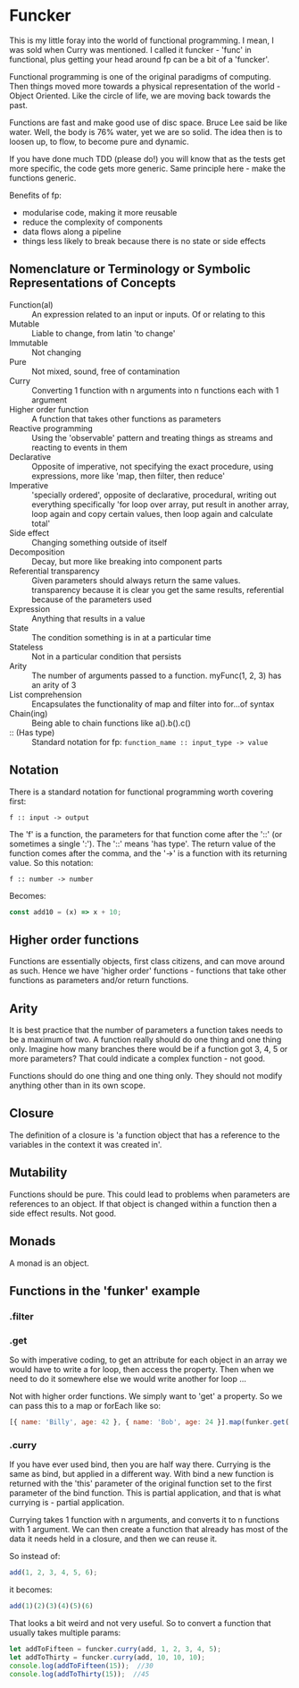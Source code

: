 # Funcker

This is my little foray into the world of functional programming. I mean, I was sold when Curry was mentioned. I called it funcker - 'func' in functional, plus getting your head around fp can be a bit of a 'funcker'.

Functional programming is one of the original paradigms of computing. Then things moved more towards a physical representation of the world - Object Oriented. Like the circle of life, we are moving back towards the past.

Functions are fast and make good use of disc space. Bruce Lee said be like water. Well, the body is 76% water, yet we are so solid. The idea then is to loosen up, to flow, to become pure and dynamic.

If you have done much TDD (please do!) you will know that as the tests get more specific, the code gets more generic. Same principle here - make the functions generic.

Benefits of fp:

 - modularise code, making it more reusable
 - reduce the complexity of components
 - data flows along a pipeline
 - things less likely to break because there is no state or side effects

## Nomenclature or Terminology  or Symbolic Representations of Concepts

<dl>
  <dt>Function(al)</dt>
  <dd>An expression related to an input or inputs. Of or relating to this</dd>
  <dt>Mutable</dt>
  <dd>Liable to change, from latin 'to change'</dd>
  <dt>Immutable</dt>
  <dd>Not changing</dd>
  <dt>Pure</dt>
  <dd>Not mixed, sound, free of contamination</dd>
  <dt>Curry</dt>
  <dd>Converting 1 function with n arguments into n functions each with 1 argument</dd>
  <dt>Higher order function</dt>
  <dd>A function that takes other functions as parameters</dd>
  <dt>Reactive programming</dt>
  <dd>Using the 'observable' pattern and treating things as streams and reacting to events in them</dd>
  <dt>Declarative</dt>
  <dd>Opposite of imperative, not specifying the exact procedure, using expressions, more like 'map, then filter, then reduce'</dd>
  <dt>Imperative</dt>
  <dd>'specially ordered', opposite of declarative, procedural, writing out everything specifically 'for loop over array, put result in another array, loop again and copy certain values, then loop again and calculate total'</dd>
  <dt>Side effect</dt>
  <dd>Changing something outside of itself</dd>
  <dt>Decomposition</dt>
  <dd>Decay, but more like breaking into component parts</dd>
  <dt>Referential transparency</dt>
  <dd>Given parameters should always return the same values. transparency because it is clear you get the same results, referential because of the parameters used</dd>
  <dt>Expression</dt>
  <dd>Anything that results in a value</dd>
  <dt>State</dt>
  <dd>The condition something is in at a particular time</dd>
  <dt>Stateless</dt>
  <dd>Not in a particular condition that persists</dd>
  <dt>Arity</dt>
  <dd>The number of arguments passed to a function. myFunc(1, 2, 3) has an arity of 3</dd>
  <dt>List comprehension</dt>
  <dd>Encapsulates the functionality of map and filter into for...of syntax</dd>
  <dt>Chain(ing)</dt>
  <dd>Being able to chain functions like a().b().c()</dd>
  <dt>:: (Has type)</dt>
  <dd>Standard notation for fp: <code>function_name :: input_type -> value</code></dd>
</dl>

## Notation

There is a standard notation for functional programming worth covering first:

```
f :: input -> output
```

The 'f' is a function, the parameters for that function come after the '::' (or sometimes a single ':'). The '::' means 'has type'. The return value of the function comes after the comma, and the '->' is a function with its returning value. So this notation:

```
f :: number -> number
```

Becomes:

```javascript
const add10 = (x) => x + 10;
```

## Higher order functions

Functions are essentially objects, first class citizens, and can move around as such. Hence we have 'higher order' functions - functions that take other functions as parameters and/or return functions.

## Arity

It is best practice that the number of parameters a function takes needs to be a maximum of two. A function really should do one thing and one thing only. Imagine how many branches there would be if a function got 3, 4, 5 or more parameters? That could indicate a complex function - not good.

Functions should do one thing and one thing only. They should not modify anything other than in its own scope.

## Closure

The definition of a closure is 'a function object that has a reference to the variables in the context it was created in'.

## Mutability

Functions should be pure. This could lead to problems when parameters are references to an object. If that object is changed within a function then a side effect results. Not good.

## Monads

A monad is an object.

## Functions in the 'funker' example

### .filter

### .get

So with imperative coding, to get an attribute for each object in an array we would have to write a for loop, then access the property. Then when we need to do it somewhere else we would write another for loop ...

Not with higher order functions. We simply want to 'get' a property. So we can pass this to a map or forEach like so:

```javascript
[{ name: 'Billy', age: 42 }, { name: 'Bob', age: 24 }].map(funker.get('name'));
```

### .curry

If you have ever used bind, then you are half way there. Currying is the same as bind, but applied in a different way. With bind a new function is returned with the 'this' parameter of the original function set to the first parameter of the bind function. This is partial application, and that is what currying is - partial application.

Currying takes 1 function with n arguments, and converts it to n functions with 1 argument. We can then create a function that already has most of the data it needs held in a closure, and then we can reuse it.

So instead of:

```javascript
add(1, 2, 3, 4, 5, 6);
```

it becomes:

```javascript
add(1)(2)(3)(4)(5)(6)
```

That looks a bit weird and not very useful. So to convert a function that usually takes multiple params:

```javascript
let addToFifteen = funcker.curry(add, 1, 2, 3, 4, 5);
let addToThirty = funcker.curry(add, 10, 10, 10);
console.log(addToFifteen(15));  //30
console.log(addToThirty(15));  //45
```
